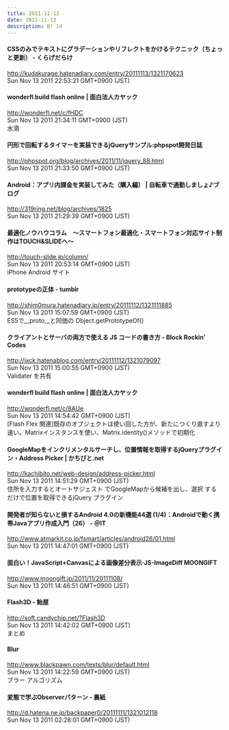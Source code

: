 ```yaml
---
title: 2011-11-13
date: 2011-11-13
description: B! 14
---
```


#### CSSのみでテキストにグラデーションやリフレクトをかけるテクニック（ちょっと更新） - くらげだらけ
http://kudakurage.hatenadiary.com/entry/20111113/1321170623<br>
Sun Nov 13 2011 22:53:21 GMT+0900 (JST)<br>


#### wonderfl build flash online | 面白法人カヤック
http://wonderfl.net/c/fHDC<br>
Sun Nov 13 2011 21:34:11 GMT+0900 (JST)<br>
水滴


#### 円形で回転するタイマーを実装できるjQueryサンプル:phpspot開発日誌
http://phpspot.org/blog/archives/2011/11/jquery_88.html<br>
Sun Nov 13 2011 21:33:50 GMT+0900 (JST)<br>


#### Android：アプリ内課金を実装してみた（購入編） | 自転車で通勤しましょ♪ブログ
http://319ring.net/blog/archives/1825<br>
Sun Nov 13 2011 21:29:39 GMT+0900 (JST)<br>


#### 最適化ノウハウコラム　～スマートフォン最適化・スマートフォン対応サイト制作はTOUCH&SLIDEへ～
http://touch-slide.jp/column/<br>
Sun Nov 13 2011 20:53:14 GMT+0900 (JST)<br>
iPhone Android サイト


#### prototypeの正体 - tumblr
http://shim0mura.hatenadiary.jp/entry/20111112/1321111885<br>
Sun Nov 13 2011 15:07:59 GMT+0900 (JST)<br>
ES5で__proto__と同価の Object.getPrototypeOf()


####  クライアントとサーバの両方で使える JS コードの書き方 - Block Rockin’ Codes
http://jxck.hatenablog.com/entry/20111112/1321079097<br>
Sun Nov 13 2011 15:00:55 GMT+0900 (JST)<br>
Validater を共有


#### wonderfl build flash online | 面白法人カヤック
http://wonderfl.net/c/8AUe<br>
Sun Nov 13 2011 14:54:42 GMT+0900 (JST)<br>
[Flash Flex 関連]既存のオブジェクトは使い回した方が、新たにつくり直すより速い。Matrixインスタンスを使い、Matrix.identity()メソッドで初期化


#### GoogleMapをインクリメンタルサーチし、位置情報を取得するjQueryプラグイン・Address Picker | かちびと.net
http://kachibito.net/web-design/address-picker.html<br>
Sun Nov 13 2011 14:51:29 GMT+0900 (JST)<br>
住所を入力するとオートサジェスト でGoogleMapから候補を出し、選択 するだけで位置を取得できるjQuery プラグイン


####  開発者が知らないと損するAndroid 4.0の新機能44選 (1/4)：Androidで動く携帯Javaアプリ作成入門（26） - ＠IT
http://www.atmarkit.co.jp/fsmart/articles/android26/01.html<br>
Sun Nov 13 2011 14:47:01 GMT+0900 (JST)<br>


#### 面白い！JavaScript+Canvasによる画像差分表示·JS-ImageDiff MOONGIFT
http://www.moongift.jp/2011/11/20111108/<br>
Sun Nov 13 2011 14:46:51 GMT+0900 (JST)<br>


#### Flash3D - 飴屋
http://soft.candychip.net/?Flash3D<br>
Sun Nov 13 2011 14:42:02 GMT+0900 (JST)<br>
まとめ


#### Blur
http://www.blackpawn.com/texts/blur/default.html<br>
Sun Nov 13 2011 14:22:59 GMT+0900 (JST)<br>
ブラー アルゴリズム


#### 変態で学ぶObserverパターン - 裏紙
http://d.hatena.ne.jp/backpaper0/20111111/1321012118<br>
Sun Nov 13 2011 02:28:01 GMT+0900 (JST)<br>


